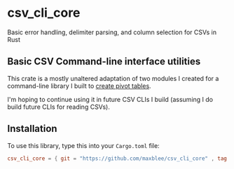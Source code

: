 # csv_cli_core
Basic error handling, delimiter parsing, and column selection for CSVs in Rust

## Basic CSV Command-line interface utilities
This crate is a mostly unaltered adaptation of two modules I created for a command-line library
I built to [create pivot tables](https://github.com/maxblee/clipivot). 

I'm hoping to continue using it in future CSV CLIs I build (assuming I do build future CLIs for reading CSVs).

## Installation
To use this library, type this into your `Cargo.toml` file:
```toml
csv_cli_core = { git = "https://github.com/maxblee/csv_cli_core" , tag = "v0.1.0" }
```
